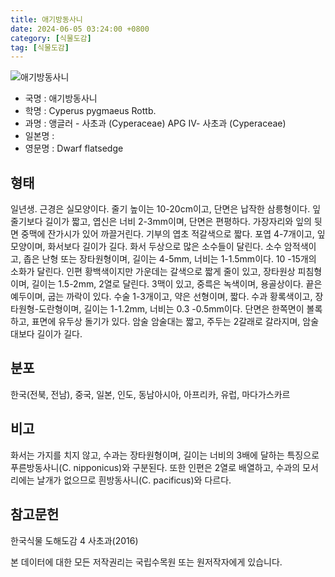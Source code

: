 ```yaml
---
title: 애기방동사니
date: 2024-06-05 03:24:00 +0800
category: [식물도감]
tag: [식물도감]
---
```




![애기방동사니](/fileUpload/plants/basic/illustration/9869_illustration_th2.jpg)
- 국명 : 애기방동사니
- 학명 : Cyperus pygmaeus Rottb.
- 과명 : 앵글러 - 사초과 (Cyperaceae) APG Ⅳ- 사초과 (Cyperaceae)
- 일본명 : 
- 영문명 : Dwarf flatsedge


## 형태
일년생. 근경은 실모양이다. 줄기 높이는 10-20cm이고, 단면은 납작한 삼릉형이다. 잎 줄기보다 길이가 짧고, 엽신은 너비 2-3mm이며, 단면은 편평하다. 가장자리와 잎의 뒷면 중맥에 잔가시가 있어 까끌거린다. 기부의 엽초 적갈색으로 짧다. 포엽 4-7개이고, 잎모양이며, 화서보다 길이가 길다. 화서 두상으로 많은 소수들이 달린다. 소수 암적색이고, 좁은 난형 또는 장타원형이며, 길이는 4-5mm, 너비는 1-1.5mm이다. 10 -15개의 소화가 달린다. 인편 황백색이지만 가운데는 갈색으로 짧게 줄이 있고, 장타원상 피침형이며, 길이는 1.5-2mm, 2열로 달린다. 3맥이 있고, 중륵은 녹색이며, 용골상이다. 끝은 예두이며, 굽는 까락이 있다. 수술 1-3개이고, 약은 선형이며, 짧다. 수과 황록색이고, 장타원형-도란형이며, 길이는 1-1.2mm, 너비는 0.3 -0.5mm이다. 단면은 한쪽면이 볼록하고, 표면에 유두상 돌기가 있다. 암술 암술대는 짧고, 주두는 2갈래로 갈라지며, 암술대보다 길이가 길다.
## 분포
한국(전북, 전남), 중국, 일본, 인도, 동남아시아, 아프리카, 유럽, 마다가스카르
## 비고
화서는 가지를 치지 않고, 수과는 장타원형이며, 길이는 너비의 3배에 달하는 특징으로 푸른방동사니(C. nipponicus)와 구분된다. 또한 인편은 2열로 배열하고, 수과의 모서리에는 날개가 없으므로 흰방동사니(C. pacificus)와 다르다.
## 참고문헌
한국식물 도해도감 4 사초과(2016)






본 데이터에 대한 모든 저작권리는 국립수목원 또는 원저작자에게 있습니다.
